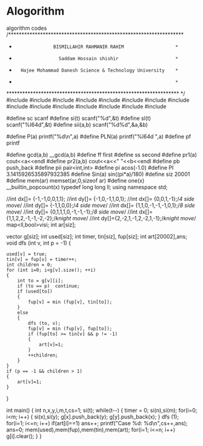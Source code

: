 # Alogorithm
algorithm codes
/******************************************************************
 *                   BISMILLAHIR RAHMANIR RAHIM                   *
 *                     Saddam Hossain shishir                     *
 *       Hajee Mohammad Danesh Science & Technology University    *
 *                                                                *
 ***************************************************************** */
#include<iostream>
#include<cstdio>
#include<cstring>
#include<map>
#include<string>
#include<set>
#include<cmath>
#include<cctype>
#include<stack>
#include<cstdlib>
#include<utility>
#include<vector>
#include<deque>
#include<queue>
#include<algorithm>

#define sc scanf
#define si(t) scanf("%d",&t)
#define sl(t) scanf("%I64d",&t)
#define sii(a,b) scanf("%d%d",&a,&b)

#define P(a) printf("%d\n",a)
#define PLN(a) printf("%I64d ",a)
#define pf printf

#define gcd(a,b) __gcd(a,b)
#define ff first
#define ss second
#define pr1(a) cout<<a<<endl
#define pr2(a,b) cout<<a<<" "<<b<<endl
#define pb push_back
#define pii pair<int,int>
#define pi acos(-1.0)
#define PI 3.1415926535897932385
#define Sin(a) sin((pi*a)/180)
#define siz 20001
#define mem(ar) memset(ar,0,sizeof ar)
#define one(x) __builtin_popcount(x)
typedef long long ll;
using namespace std;

//int dx[]= {-1,-1,0,0,1,1};
//int dy[]= {-1,0,-1,1,0,1};
//int dx[]= {0,0,1,-1};/*4 side move*/
//int dy[]= {-1,1,0,0};/*4 side move*/
//int dx[]= {1,1,0,-1,-1,-1,0,1};/*8 side move*/
//int dy[]= {0,1,1,1,0,-1,-1,-1};/*8 side move*/
//int dx[]={1,1,2,2,-1,-1,-2,-2};/*knight move*/
//int dy[]={2,-2,1,-1,2,-2,1,-1};/*knight move*/
map<ll,bool>visi;
int ar[siz];

vector<int> g[siz];
int used[siz];
int timer, tin[siz], fup[siz];
int art[20002],ans;
void dfs (int v, int p = -1)
{

    used[v] = true;
    tin[v] = fup[v] = timer++;
    int children = 0;
    for (int i=0; i<g[v].size(); ++i)
    {
        int to = g[v][i];
        if (to == p)  continue;
        if (used[to])
        {
            fup[v] = min (fup[v], tin[to]);
        }
        else
        {
            dfs (to, v);
            fup[v] = min (fup[v], fup[to]);
            if (fup[to] >= tin[v] && p != -1)
            {
                art[v]=1;
            }
            ++children;
        }
    }
    if (p == -1 && children > 1)
    {
        art[v]=1;
    }
}

int main()
{
    int n,x,y,i,m,t,cs=1;
    si(t);
    while(t--)
    {
        timer = 0;
        si(n),si(m);
        for(i=0; i<m; i++)
        {
            si(x),si(y);
            g[x].push_back(y);
            g[y].push_back(x);
        }
        dfs (1);
        for(i=1; i<=n; i++)
            if(art[i]==1) ans++;
        printf("Case %d: %d\n",cs++,ans);
        ans=0;
        mem(used),mem(fup),mem(tin),mem(art);
        for(i=1; i<=n; i++) g[i].clear();
    }
}


